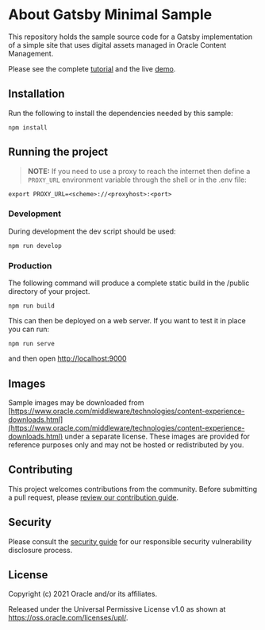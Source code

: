 # About Gatsby Minimal Sample

This repository holds the sample source code for a Gatsby implementation of a simple site that uses digital assets managed in Oracle Content Management.

Please see the complete [tutorial](https://www.oracle.com/pls/topic/lookup?ctx=cloud&id=oce-gatsby-minimal-sample) and the live [demo](https://headless.mycontentdemo.com/samples/oce-gatsby-minimal-sample).

## Installation

Run the following to install the dependencies needed by this sample:

```shell
npm install
```

## Running the project

> **NOTE:** If you need to use a proxy to reach the internet then define a `PROXY_URL` environment variable through the shell or in the .env file:

```shell
export PROXY_URL=<scheme>://<proxyhost>:<port>
```

### Development

During development the dev script should be used:

```shell
npm run develop
```

### Production

The following command will produce a complete static build in the /public directory of your project.

```shell
npm run build
```

This can then be deployed on a web server. If you want to test it in place you can run:

```shell
npm run serve
```

and then open [http://localhost:9000](http://localhost:9000)

## Images

Sample images may be downloaded from [https://www.oracle.com/middleware/technologies/content-experience-downloads.html](https://www.oracle.com/middleware/technologies/content-experience-downloads.html) under a separate license.  These images are provided for reference purposes only and may not be hosted or redistributed by you.

## Contributing

This project welcomes contributions from the community. Before submitting a pull
request, please [review our contribution guide](./CONTRIBUTING.md).

## Security

Please consult the [security guide](./SECURITY.md) for our responsible security
vulnerability disclosure process.

## License

Copyright (c) 2021 Oracle and/or its affiliates.

Released under the Universal Permissive License v1.0 as shown at
<https://oss.oracle.com/licenses/upl/>.
